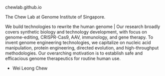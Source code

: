 chewlab.github.io

The Chew Lab at Genome Institute of Singapore.

We build technologies to rewrite the human genome | Our research broadly covers synthetic biology and technology development, with focus on genome-editing, CRISPR-Cas9, AAV, immunology, and gene therapy. To invent genome engineering technologies, we capitalize on nucleic acid manipulation, protein engineering, directed evolution, and high-throughput methodologies. Our overarching motivation is to establish safe and efficacious genome therapeutics for routine human use. 

- Wei Leong Chew